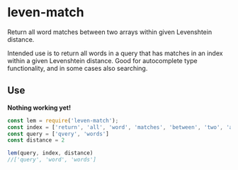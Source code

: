 # leven-match
Return all word matches between two arrays within given Levenshtein distance.

Intended use is to return all words in a query that has matches in an index within a given Levenshtein distance. Good for autocomplete type functionality, and in some cases also searching.

## Use

**Nothing working yet!**

```javaScript
const lem = require('leven-match');
const index = ['return', 'all', 'word', 'matches', 'between', 'two', 'arrays', 'within', 'given', 'levenshtein', 'distance', 'intended', 'use', 'is', 'to', 'words', 'in', 'a', 'query', 'that', 'has', 'an', 'index', 'good', 'for', 'autocomplete', 'type', 'functionality,', 'and', 'some', 'cases', 'also', 'searching']
const query = ['qvery', 'words']
const distance = 2

lem(query, index, distance)
//['query', 'word', 'words']
```
